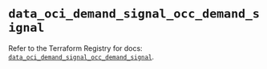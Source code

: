 # `data_oci_demand_signal_occ_demand_signal`

Refer to the Terraform Registry for docs: [`data_oci_demand_signal_occ_demand_signal`](https://registry.terraform.io/providers/oracle/oci/7.19.0/docs/data-sources/demand_signal_occ_demand_signal).
